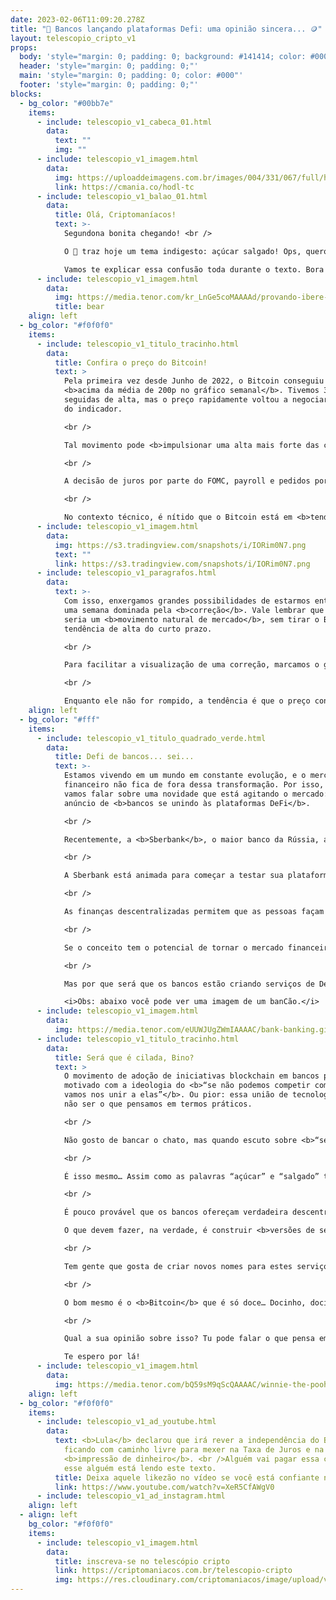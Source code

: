 ```yaml
---
date: 2023-02-06T11:09:20.278Z
title: "🏦 Bancos lançando plataformas Defi: uma opinião sincera... 🪙"
layout: telescopio_cripto_v1
props:
  body: 'style="margin: 0; padding: 0; background: #141414; color: #000"'
  header: 'style="margin: 0; padding: 0;"'
  main: 'style="margin: 0; padding: 0; color: #000"'
  footer: 'style="margin: 0; padding: 0;"'
blocks:
  - bg_color: "#00bb7e"
    items:
      - include: telescopio_v1_cabeca_01.html
        data:
          text: ""
          img: ""
      - include: telescopio_v1_imagem.html
        data:
          img: https://uploaddeimagens.com.br/images/004/331/067/full/hodl_newsletter_botao_ultimasemana_%281%29.png?1675685068
          link: https://cmania.co/hodl-tc
      - include: telescopio_v1_balao_01.html
        data:
          title: Olá, Criptomaníacos!
          text: >-
            Segundona bonita chegando! <br />

            O 🔭 traz hoje um tema indigesto: açúcar salgado! Ops, quero dizer... DeFi de banco! <br />

            Vamos te explicar essa confusão toda durante o texto. Bora para a leitura!
      - include: telescopio_v1_imagem.html
        data:
          img: https://media.tenor.com/kr_LnGe5coMAAAAd/provando-ibere-thenorio.gif
          title: bear
    align: left
  - bg_color: "#f0f0f0"
    items:
      - include: telescopio_v1_titulo_tracinho.html
        data:
          title: Confira o preço do Bitcoin!
          text: >
            Pela primeira vez desde Junho de 2022, o Bitcoin conseguiu fechar
            <b>acima da média de 200p no gráfico semanal</b>. Tivemos 3 semanas
            seguidas de alta, mas o preço rapidamente voltou a negociar abaixo
            do indicador.

            <br />

            Tal movimento pode <b>impulsionar uma alta mais forte das cotações</b>, porém, não podemos esquecer que a semana está iniciando cheia de <b>dados econômicos relevantes e decisão de juros americana</b>, logo no dia 01/02, quarta-feira.

            <br />

            A decisão de juros por parte do FOMC, payroll e pedidos por seguros desemprego tendem a trazer <b>volatilidade</b> para o mercado, sendo que se qualquer um desses dados vierem com um contexto negativo para a renda variável e ativos de risco, isso pode ser o catalisador de uma correção já iminente para o mercado.

            <br />

            No contexto técnico, é nítido que o Bitcoin está em <b>tendência de alta</b> no curto prazo (porém, dentro de uma tendência de baixa no médio e longo prazo). <br />Sendo assim, uma correção da tendência de alta poderia acontecer, levando a uma nova formação de fundo ascendente na direção dos suportes marcados no gráfico em amarelo.
      - include: telescopio_v1_imagem.html
        data:
          img: https://s3.tradingview.com/snapshots/i/IORim0N7.png
          text: ""
          link: https://s3.tradingview.com/snapshots/i/IORim0N7.png
      - include: telescopio_v1_paragrafos.html
        data:
          text: >-
            Com isso, enxergamos grandes possibilidades de estarmos entrando em
            uma semana dominada pela <b>correção</b>. Vale lembrar que esse
            seria um <b>movimento natural de mercado</b>, sem tirar o Bitcoin da
            tendência de alta do curto prazo.

            <br />

            Para facilitar a visualização de uma correção, marcamos o gráfico com uma linha rosa <b>($22.700)</b>, um nível de gatilho para uma correção do Bitcoin. 

            <br />

            Enquanto ele não for rompido, a tendência é que o preço continue subindo, mesmo que de forma eufórica, podendo buscar os próximos objetivos sinalizados no gráfico com linhas brancas <b>($25.200 e $27.800)</b>.
    align: left
  - bg_color: "#fff"
    items:
      - include: telescopio_v1_titulo_quadrado_verde.html
        data:
          title: Defi de bancos... sei...
          text: >-
            Estamos vivendo em um mundo em constante evolução, e o mercado
            financeiro não fica de fora dessa transformação. Por isso, hoje
            vamos falar sobre uma novidade que está agitando o mercado: o
            anúncio de <b>bancos se unindo às plataformas DeFi</b>.

            <br />

            Recentemente, a <b>Sberbank</b>, o maior banco da Rússia, anunciou seus planos de embarcar nessa jornada e lançar uma plataforma <b>DeFi</b> nos próximos meses.

            <br />

            A Sberbank está animada para começar a testar sua plataforma em março, e espera iniciar suas operações comerciais até o final de abril. A plataforma será baseada na blockchain <b>Ethereum</b>, a segunda criptomoeda com maior capitalização de mercado após o bitcoin.

            <br />

            As finanças descentralizadas permitem que as pessoas façam transações financeiras, como empréstimos, investimentos e poupanças, usando a tecnologia blockchain. 

            <br />

            Se o conceito tem o potencial de tornar o mercado financeiro mais <b>democrático, eficiente e acessível</b>, por outro lado, essas plataformas ainda são muito novas e <b>vulneráveis a fraudes</b> e lavagem de dinheiro. No ano passado, bilhões de dólares foram hackeados no mercado cripto, e uma grande parte desse valor estava em plataformas DeFi.

            <br />

            Mas por que será que os bancos estão criando serviços de DeFi?<br />

            <i>Obs: abaixo você pode ver uma imagem de um banCão.</i>
      - include: telescopio_v1_imagem.html
        data:
          img: https://media.tenor.com/eUUWJUgZWmIAAAAC/bank-banking.gif
      - include: telescopio_v1_titulo_tracinho.html
        data:
          title: Será que é cilada, Bino?
          text: >
            O movimento de adoção de iniciativas blockchain em bancos parece
            motivado com a ideologia do <b>“se não podemos competir com elas,
            vamos nos unir a elas”</b>. Ou pior: essa união de tecnologias pode
            não ser o que pensamos em termos práticos.

            <br />

            Não gosto de bancar o chato, mas quando escuto sobre <b>“serviço de finanças descentralizadas providos por bancos”</b> me soa como escutar sobre <b>“açúcar salgado”</b>.

            <br />

            É isso mesmo… Assim como as palavras “açúcar” e “salgado” trazem ideias opostas, é dessa forma que os termos ”DeFi” e “bancos” se parecem quando estão na mesma frase.

            <br />

            É pouco provável que os bancos ofereçam verdadeira descentralização, privacidade e anonimato. <br />

            O que devem fazer, na verdade, é construir <b>versões de seus negócios centralizados em ambientes descentralizados</b>. Na melhor das hipóteses, será um misto de oportunidades cripto dentro de uma plataforma gerida pelo banco.

            <br />

            Tem gente que gosta de criar novos nomes para estes serviços… Já ouvi o termo <b>CeDeFi</b>, que seria a junção de CeFi (finanças centralizadas) com DeFi. Olha aí o “açúcar salgado” aparecendo: “Defi centralizado”.

            <br />

            O bom mesmo é o <b>Bitcoin</b> que é só doce… Docinho, docinho como mel. E sem contradições!

            <br />

            Qual a sua opinião sobre isso? Tu pode falar o que pensa em nossas redes sociais. <br />

            Te espero por lá!
      - include: telescopio_v1_imagem.html
        data:
          img: https://media.tenor.com/bQ59sM9qScQAAAAC/winnie-the-pooh-honey.gif
    align: left
  - bg_color: "#f0f0f0"
    items:
      - include: telescopio_v1_ad_youtube.html
        data:
          text: <b>Lula</b> declarou que irá rever a independência do Banco Central,
            ficando com caminho livre para mexer na Taxa de Juros e na
            <b>impressão de dinheiro</b>. <br />Alguém vai pagar essa conta... e
            esse alguém está lendo este texto.
          title: Deixa aquele likezão no vídeo se você está confiante no BTC!
          link: https://www.youtube.com/watch?v=XeR5CfAWgV0
      - include: telescopio_v1_ad_instagram.html
    align: left
  - align: left
    bg_color: "#f0f0f0"
    items:
      - include: telescopio_v1_imagem.html
        data:
          title: inscreva-se no telescópio cripto
          link: https://criptomaniacos.com.br/telescopio-cripto
          img: https://res.cloudinary.com/criptomaniacos/image/upload/v1662133224/telescopio/inscreva-se-telescopio.png
---
```


